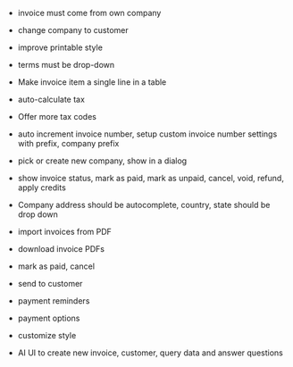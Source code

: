 - invoice must come from own company
- change company to customer
- improve printable style
- terms must be drop-down
- Make invoice item a single line in a table
- auto-calculate tax
- Offer more tax codes
- auto increment invoice number, setup custom invoice number settings with prefix, company prefix
- pick or create new company, show in a dialog
- show invoice status, mark as paid, mark as unpaid, cancel, void, refund, apply credits
- Company address should be autocomplete, country, state should be drop down

- import invoices from PDF
- download invoice PDFs
- mark as paid, cancel
- send to customer
- payment reminders
- payment options
- customize style
- AI UI to create new invoice, customer, query data and answer questions
